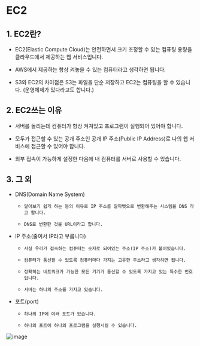 # EC2

## 1. EC2란?

*    EC2(Elastic Compute Cloud)는 안전하면서 크기 조정할 수 있는 컴퓨팅 용량을 클라우드에서 제공하는 웹 서비스입니다.

*    AWS에서 제공하는 항상 켜놓을 수 있는 컴퓨터라고 생각하면 됩니다. 

*    S3와 EC2의 차이점은 S3는 파일을 단순 저장하고 EC2는 컴퓨팅을 할 수 있습니다. (운영체제가 있다라고도 합니다.)
      
## 2. EC2쓰는 이유

*    서버를 돌리는데 컴퓨터가 항상 켜져있고 프로그램이 실행되어 있어야 합니다. 

*    모두가 접근할 수 있는 공개 주소인 공개 IP 주소(Public IP Address)로 나의 웹 서비스에 접근할 수 있어야 합니다. 

*    외부 접속이 가능하게 설정한 다음에 내 컴퓨터를 서버로 사용할 수 있습니다.

## 3. 그 외

*    DNS(Domain Name System)  
      
      -     알아보기 쉽게 하는 등의 이유로 IP 주소를 알파벳으로 변환해주는 시스템을 DNS 라고 합니다.

      -     DNS로 변환한 것을 URL이라고 합니다. 

*    IP 주소(줄여서 IP라고 부릅니다)

      -     사실 우리가 접속하는 컴퓨터는 숫자로 되어있는 주소(IP 주소)가 붙어있습니다.

      -     컴퓨터가 통신할 수 있도록 컴퓨터마다 가지는 고유한 주소라고 생각하면 됩니다. 

      -     정확히는 네트워크가 가능한 모든 기기가 통신할 수 있도록 가지고 있는 특수한 번호입니다.  

      -     서버는 하나의 주소를 가지고 있습니다. 

*    포트(port)

      -     하나의 IP에 여러 포트가 있습니다. 

      -     하나의 포트에 하나의 프로그램을 실행시킬 수 있습니다.

![image](https://user-images.githubusercontent.com/90609214/150670259-9ccf4da3-ff74-4745-addd-cb4bf9719148.png)
